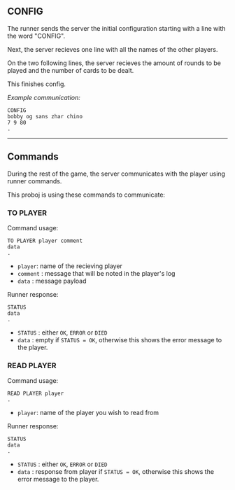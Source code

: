 ## CONFIG
The runner sends the server the initial configuration starting with a line with the word "CONFIG".

Next, the server recieves one line with all the names of the other players.

On the two following lines, the server recieves the amount of rounds to be played and the number of cards to be dealt.

This finishes config.

*Example communication:*
```
CONFIG
bobby og sans zhar chino
7 9 80
.
```
---

## Commands

During the rest of the game, the server communicates with the player using runner commands.

This proboj is using these commands to communicate:

### TO PLAYER

Command usage: 
```
TO PLAYER player comment
data
.
```

 - `player`: name of the recieving player
 - `comment` : message that will be noted in the player's log
 - `data` : message payload

Runner response:
```
STATUS
data
.
```

 - `STATUS` : either `OK`, `ERROR` or `DIED`
 - `data` : empty if `STATUS = OK`, otherwise this shows the error message to the player.

### READ PLAYER

Command usage:
```
READ PLAYER player
.
```

 - `player`: name of the player you wish to read from

Runner response:
```
STATUS
data
.
```

 - `STATUS` : either `OK`, `ERROR` or `DIED`
 - `data` : response from player if `STATUS = OK`, otherwise this shows the error message to the player.